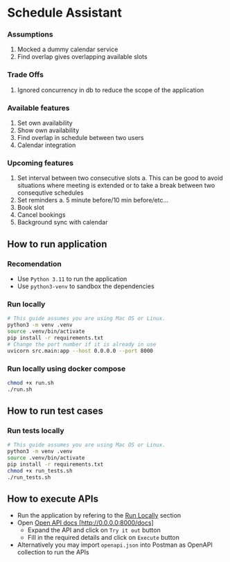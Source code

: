 # Schedule Assistant

### Assumptions
1. Mocked a dummy calendar service
2. Find overlap gives overlapping available slots

### Trade Offs
1. Ignored concurrency in db to reduce the scope of the application

### Available features
1. Set own availability
2. Show own availability
3. Find overlap in schedule between two users
4. Calendar integration

### Upcoming features
1. Set interval between two consecutive slots
    a. This can be good to avoid situations where meeting is extended or to take a break between two consequtive schedules
2. Set reminders
    a. 5 minute before/10 min before/etc...
3. Book slot
4. Cancel bookings
5. Background sync with calendar


## How to run application

### Recomendation
- Use `Python 3.11` to run the application
- Use `python3-venv` to sandbox the dependencies

### Run locally
```bash
# This guide assumes you are using Mac OS or Linux.
python3 -m venv .venv
source .venv/bin/activate
pip install -r requirements.txt
# Change the port number if it is already in use
uvicorn src.main:app --host 0.0.0.0 --port 8000
```

### Run locally using docker compose
```bash
chmod +x run.sh
./run.sh
```


## How to run test cases

### Run tests locally
```bash
# This guide assumes you are using Mac OS or Linux.
python3 -m venv .venv
source .venv/bin/activate
pip install -r requirements.txt
chmod +x run_tests.sh
./run_tests.sh
```

## How to execute APIs
- Run the application by refering to the [Run Locally](#run-locally) section
- Open <a href="http://0.0.0.0:8000/docs" target="_blank">Open API docs [http://0.0.0.0:8000/docs]</a>
    - Expand the API and click on `Try it out` button
    - Fill in the required details and click on `Execute` button
- Alternatively you may import `openapi.json` into Postman as OpenAPI collection to run the APIs

